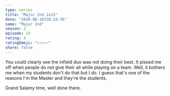 ```yaml
---
type: series
title: "Major 2nd 2x13"
date: "2020-08-16T20:19:36"
name: "Major 2nd"
season: 2
episode: 13
rating: 4
ratingEmoji: "⭐️⭐️⭐️⭐️"
share: false
---
```


You could clearly see the infield duo was not doing their best. It pissed me off when people do not give their all while playing on a team. Well, it bothers me when my students don't do that but I do. I guess that's one of the reasons I'm the Master and they're the students.

Grand Salamy time, well done there.
